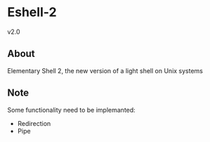 # Eshell-2
v2.0
## About
Elementary Shell 2, the new version of a light shell on Unix systems 
## Note
Some functionality need to be implemanted:
- Redirection 
- Pipe
